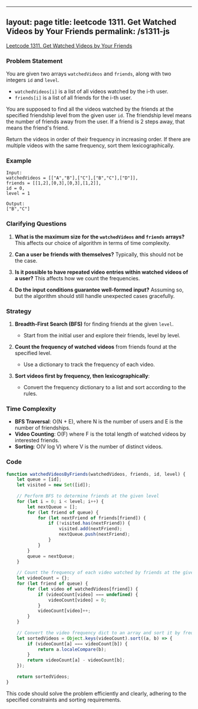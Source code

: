 
---
layout: page
title: leetcode 1311. Get Watched Videos by Your Friends
permalink: /s1311-js
---
[Leetcode 1311. Get Watched Videos by Your Friends](https://algoadvance.github.io/algoadvance/l1311)
### Problem Statement

You are given two arrays `watchedVideos` and `friends`, along with two integers `id` and `level`. 

- `watchedVideos[i]` is a list of all videos watched by the i-th user.
- `friends[i]` is a list of all friends for the i-th user.

You are supposed to find all the videos watched by the friends at the specified friendship level from the given user `id`. The friendship level means the number of friends away from the user. If a friend is 2 steps away, that means the friend's friend.

Return the videos in order of their frequency in increasing order. If there are multiple videos with the same frequency, sort them lexicographically.

### Example
```plaintext
Input:
watchedVideos = [["A","B"],["C"],["B","C"],["D"]],
friends = [[1,2],[0,3],[0,3],[1,2]],
id = 0,
level = 1

Output:
["B","C"]
```

### Clarifying Questions

1. **What is the maximum size for the `watchedVideos` and `friends` arrays?**
   This affects our choice of algorithm in terms of time complexity.
   
2. **Can a user be friends with themselves?**
   Typically, this should not be the case.

3. **Is it possible to have repeated video entries within watched videos of a user?**
   This affects how we count the frequencies.

4. **Do the input conditions guarantee well-formed input?**
   Assuming so, but the algorithm should still handle unexpected cases gracefully.

### Strategy

1. **Breadth-First Search (BFS)** for finding friends at the given `level`.
   - Start from the initial user and explore their friends, level by level.
   
2. **Count the frequency of watched videos** from friends found at the specified level.
   - Use a dictionary to track the frequency of each video.

3. **Sort videos first by frequency, then lexicographically**:
   - Convert the frequency dictionary to a list and sort according to the rules.

### Time Complexity

- **BFS Traversal**: O(N + E), where N is the number of users and E is the number of friendships.
- **Video Counting**: O(F) where F is the total length of watched videos by interested friends.
- **Sorting**: O(V log V) where V is the number of distinct videos.

### Code

```javascript
function watchedVideosByFriends(watchedVideos, friends, id, level) {
    let queue = [id];
    let visited = new Set([id]);
    
    // Perform BFS to determine friends at the given level
    for (let i = 0; i < level; i++) {
        let nextQueue = [];
        for (let friend of queue) {
            for (let nextFriend of friends[friend]) {
                if (!visited.has(nextFriend)) {
                    visited.add(nextFriend);
                    nextQueue.push(nextFriend);
                }
            }
        }
        queue = nextQueue;
    }
    
    // Count the frequency of each video watched by friends at the given level
    let videoCount = {};
    for (let friend of queue) {
        for (let video of watchedVideos[friend]) {
            if (videoCount[video] === undefined) {
                videoCount[video] = 0;
            }
            videoCount[video]++;
        }
    }
    
    // Convert the video frequency dict to an array and sort it by frequency, then lexicographically
    let sortedVideos = Object.keys(videoCount).sort((a, b) => {
        if (videoCount[a] === videoCount[b]) {
            return a.localeCompare(b);
        }
        return videoCount[a] - videoCount[b];
    });
    
    return sortedVideos;
}
```

This code should solve the problem efficiently and clearly, adhering to the specified constraints and sorting requirements.